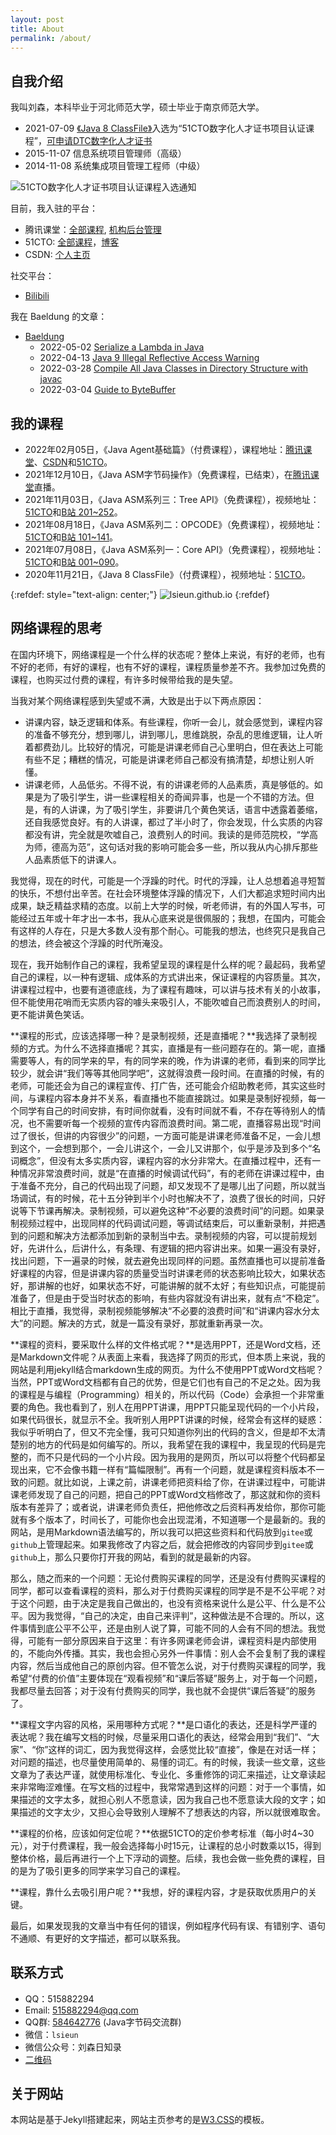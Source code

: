 ```yaml
---
layout: post
title: About
permalink: /about/
---
```


## 自我介绍

我叫刘森，本科毕业于河北师范大学，硕士毕业于南京师范大学。

- 2021-07-09 [《Java 8 ClassFile》](https://edu.51cto.com/course/25908.html)入选为“51CTO数字化人才证书项目认证课程”，[可申请DTC数字化人才证书](https://dtc.51cto.com/)
- 2015-11-07 信息系统项目管理师（高级）
- 2014-11-08 系统集成项目管理工程师（中级）

![51CTO数字化人才证书项目认证课程入选通知](/assets/images/51cto/java-8-classfile-dtc.png)

目前，我入驻的平台：

- 腾讯课堂：[全部课程](https://lsieun.ke.qq.com/), [机构后台管理](https://ke.qq.com/admin/index.html)
- 51CTO: [全部课程](https://edu.51cto.com/lecturer/9210464.html)，[博客](https://blog.51cto.com/lsieun)
- CSDN: [个人主页](https://edu.csdn.net/lecturer/6902)

社交平台：

- [Bilibili](https://space.bilibili.com/1321054247)

我在 Baeldung 的文章：

- [Baeldung](https://www.baeldung.com/author/senliu/)
    - 2022-05-02 [Serialize a Lambda in Java](https://www.baeldung.com/java-serialize-lambda)
    - 2022-04-13 [Java 9 Illegal Reflective Access Warning](https://www.baeldung.com/java-illegal-reflective-access)
    - 2022-03-28 [Compile All Java Classes in Directory Structure with javac](https://www.baeldung.com/javac-compile-classes-directory)
    - 2022-03-04 [Guide to ByteBuffer](https://www.baeldung.com/java-bytebuffer)

## 我的课程

- 2022年02月05日，《Java Agent基础篇》（付费课程），课程地址：[腾讯课堂](https://ke.qq.com/course/4335150)、[CSDN](https://edu.csdn.net/course/detail/36763)和[51CTO](https://edu.51cto.com/course/30137.html)。
- 2021年12月10日，《Java ASM字节码操作》（免费课程，已结束），在[腾讯课堂](https://ke.qq.com/course/4156657)直播。
- 2021年11月03日，《Java ASM系列三：Tree API》（免费课程），视频地址：[51CTO](https://edu.51cto.com/course/29459.html)和[B站 201~252](https://space.bilibili.com/1321054247/channel/seriesdetail?sid=381716)。
- 2021年08月18日，《Java ASM系列二：OPCODE》（免费课程），视频地址：[51CTO](https://edu.51cto.com/course/28870.html)和[B站 101~141](https://space.bilibili.com/1321054247/channel/seriesdetail?sid=381716)。
- 2021年07月08日，《Java ASM系列一：Core API》（免费课程），视频地址：[51CTO](https://edu.51cto.com/course/28517.html)和[B站 001~090](https://space.bilibili.com/1321054247/channel/seriesdetail?sid=381716)。
- 2020年11月21日，《Java 8 ClassFile》（付费课程），视频地址：[51CTO](https://edu.51cto.com/course/25908.html)。

{:refdef: style="text-align: center;"}
![lsieun.github.io](/assets/images/contact/lsieun-github-io.png)
{:refdef}

## 网络课程的思考

在国内环境下，网络课程是一个什么样的状态呢？整体上来说，有好的老师，也有不好的老师，有好的课程，也有不好的课程，课程质量参差不齐。我参加过免费的课程，也购买过付费的课程，有许多时候带给我的是失望。

当我对某个网络课程感到失望或不满，大致是出于以下两点原因：

- 讲课内容，缺乏逻辑和体系。有些课程，你听一会儿，就会感觉到，课程内容的准备不够充分，想到哪儿，讲到哪儿，思维跳脱，杂乱的思维逻辑，让人听着都费劲儿。比较好的情况，可能是讲课老师自己心里明白，但在表达上可能有些不足；糟糕的情况，可能是讲课老师自己都没有搞清楚，却想让别人听懂。
- 讲课老师，人品低劣。不得不说，有的讲课老师的人品素质，真是够低的。如果是为了吸引学生，讲一些课程相关的奇闻异事，也是一个不错的方法。但是，有的人讲课，为了吸引学生，非要讲几个黄色笑话，语言中透露着萎缩，还自我感觉良好。有的人讲课，都过了半小时了，你会发现，什么实质的内容都没有讲，完全就是吹嘘自己，浪费别人的时间。我读的是师范院校，“学高为师，德高为范”，这句话对我的影响可能会多一些，所以我从内心排斥那些人品素质低下的讲课人。

我觉得，现在的时代，可能是一个浮躁的时代。时代的浮躁，让人总想着追寻短暂的快乐，不想付出辛苦。在社会环境整体浮躁的情况下，人们大都追求短时间内出成果，缺乏精益求精的态度。以前上大学的时候，听老师讲，有的外国人写书，可能经过五年或十年才出一本书，我从心底来说是很佩服的；我想，在国内，可能会有这样的人存在，只是大多数人没有那个耐心。可能我的想法，也终究只是我自己的想法，终会被这个浮躁的时代所淹没。

现在，我开始制作自己的课程，我希望呈现的课程是什么样的呢？最起码，我希望自己的课程，以一种有逻辑、成体系的方式讲出来，保证课程的内容质量。其次，讲课程过程中，也要有道德底线，为了课程有趣味，可以讲与技术有关的小故事，但不能使用花哨而无实质内容的噱头来吸引人，不能吹嘘自己而浪费别人的时间，更不能讲黄色笑话。

**课程的形式，应该选择哪一种？是录制视频，还是直播呢？**我选择了录制视频的方式。为什么不选择直播呢？其实，直播是有一些问题存在的。第一呢，直播需要等人，有的同学来的早，有的同学来的晚，作为讲课的老师，看到来的同学比较少，就会讲“我们等等其他同学吧”，这就得浪费一段时间。在直播的时候，有的老师，可能还会为自己的课程宣传、打广告，还可能会介绍助教老师，其实这些时间，与课程内容本身并不关系，看直播也不能直接跳过。如果是录制好视频，每一个同学有自己的时间安排，有时间你就看，没有时间就不看，不存在等待别人的情况，也不需要听每一个视频的宣传内容而浪费时间。第二呢，直播容易出现“时间过了很长，但讲的内容很少”的问题，一方面可能是讲课老师准备不足，一会儿想到这个，一会想到那个，一会儿讲这个，一会儿又讲那个，似乎是涉及到多个“名词概念”，但没有太多实质内容，课程内容的水分非常大。在直播过程中，还有一种情况非常浪费时间，就是“在直播的时候调试代码”，有的老师在讲课过程中，由于准备不充分，自己的代码出现了问题，却又发现不了是哪儿出了问题，所以就当场调试，有的时候，花十五分钟到半个小时也解决不了，浪费了很长的时间，只好说等下节课再解决。录制视频，可以避免这种“不必要的浪费时间”的问题。如果录制视频过程中，出现同样的代码调试问题，等调试结束后，可以重新录制，并把遇到的问题和解决方法都添加到新的录制当中去。录制视频的内容，可以提前规划好，先讲什么，后讲什么，有条理、有逻辑的把内容讲出来。如果一遍没有录好，找出问题，下一遍录的时候，就去避免出现同样的问题。虽然直播也可以提前准备好课程的内容，但是讲课内容的质量受当时讲课老师的状态影响比较大，如果状态好，那讲解的也好，如果状态不好，可能讲解的就不太好；有些知识点，可能提前准备了，但是由于受当时状态的影响，有些内容就没有讲出来，就有点“不稳定”。相比于直播，我觉得，录制视频能够解决“不必要的浪费时间”和“讲课内容水分太大”的问题。解决的方式，就是一篇没有录好，那就重新再录一次。

**课程的资料，要采取什么样的文件格式呢？**是选用PPT，还是Word文档，还是Markdown文件呢？从表面上来看，我选择了网页的形式，但本质上来说，我的网站是利用jekyll结合markdown生成的网页。为什么不使用PPT或Word文档呢？当然，PPT或Word文档都有自己的优势，但是它们也有自己的不足之处。因为我的课程是与编程（Programming）相关的，所以代码（Code）会承担一个非常重要的角色。我也看到了，别人在用PPT讲课，用PPT只能呈现代码的一个小片段，如果代码很长，就显示不全。我听别人用PPT讲课的时候，经常会有这样的疑惑：我似乎听明白了，但又不完全懂，我可只知道你列出的代码的含义，但是却不太清楚别的地方的代码是如何编写的。所以，我希望在我的课程中，我呈现的代码是完整的，而不只是代码的一个小片段。因为我用的是网页，所以可以将整个代码都呈现出来，它不会像书籍一样有“篇幅限制”。再有一个问题，就是课程资料版本不一致的问题。就比如说，上课之前，讲课老师把资料给了你，在讲课过程中，可能讲课老师发现了自己的问题，把自己的PPT或Word文档修改了，那这就和你的资料版本有差异了；或者说，讲课老师负责任，把他修改之后资料再发给你，那你可能就有多个版本了，时间长了，可能你也会出现混淆，不知道哪一个是最新的。我的网站，是用Markdown语法编写的，所以我可以把这些资料和代码放到`gitee`或`github`上管理起来。如果我修改了内容之后，就会把修改的内容同步到`gitee`或`github`上，那么只要你打开我的网站，看到的就是最新的内容。

那么，随之而来的一个问题：无论付费购买课程的同学，还是没有付费购买课程的同学，都可以查看课程的资料，那么对于付费购买课程的同学是不是不公平呢？对于这个问题，由于决定是我自己做出的，也没有资格来说什么是公平、什么是不公平。因为我觉得，“自己的决定，由自己来评判”，这种做法是不合理的。所以，这件事情到底公平不公平，还是由别人说了算，可能不同的人会有不同的想法。我觉得，可能有一部分原因来自于这里：有许多网课老师会讲，课程资料是内部使用的，不能向外传播。其实，我也会担心另外一件事情：别人会不会复制了我的课程内容，然后当成他自己的原创内容。但不管怎么说，对于付费购买课程的同学，我希望“付费的价值”主要体现在“观看视频”和“课后答疑”服务上，对于每一个问题，我都尽量去回答；对于没有付费购买的同学，我也就不会提供“课后答疑”的服务了。

**课程文字内容的风格，采用哪种方式呢？**是口语化的表达，还是科学严谨的表达呢？我在编写文档的时候，尽量采用口语化的表达，经常会用到“我们”、“大家”、“你”这样的词汇，因为我觉得这样，会感觉比较“直接”，像是在对话一样；对问题的描述，也尽量使用简单的、易懂的词汇。有的时候，我读一些文章，这些文章为了表达严谨，就使用标准化、专业化、多重修饰的词汇来描述，让文章读起来非常晦涩难懂。在写文档的过程中，我常常遇到这样的问题：对于一个事情，如果描述的文字太多，就担心别人不愿意读，因为我自己也不愿意读大段的文字；如果描述的文字太少，又担心会导致别人理解不了想表达的内容，所以就很难取舍。

**课程的价格，应该如何定位呢？**依据51CTO的定价参考标准（每小时4~30元），对于付费课程，我一般会选择每小时15元，让课程的总小时数乘以15，得到整体价格，最后再进行一个上下浮动的调整。后续，我也会做一些免费的课程，目的是为了吸引更多的同学来学习自己的课程。

**课程，靠什么去吸引用户呢？**我想，好的课程内容，才是获取优质用户的关键。

最后，如果发现我的文章当中有任何的错误，例如程序代码有误、有错别字、语句不通顺、有更好的文字描述，都可以联系我。



## 联系方式

- QQ：515882294
- Email: 515882294@qq.com
- QQ群: [584642776](https://jq.qq.com/?_wv=1027&k=yOBiOaJV) (Java字节码交流群)
- 微信：`lsieun`
- 微信公众号：刘森日知录
- [二维码](/static/contact.html)

## 关于网站

本网站是基于Jekyll搭建起来，网站主页参考的是[W3.CSS](https://www.w3schools.com/w3css/tryit.asp?filename=tryw3css_templates_blog&stacked=h)的模板。
